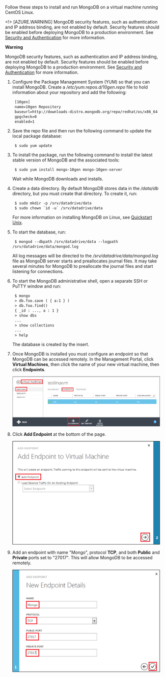 Follow these steps to install and run MongoDB on a virtual machine running CentOS Linux.

<!> [AZURE.WARNING] MongoDB security features, such as authentication and IP address binding, are not enabled by default. Security features should be enabled before deploying MongoDB to a production environment.  See [Security and Authentication](http://www.mongodb.org/display/DOCS/Security+and+Authentication) for more information.
<div class="dev-callout">
<b>Warning</b>
<p>MongoDB security features, such as authentication and IP address binding, are not enabled by default. Security features should be enabled before deploying MongoDB to a production environment.  See <a href="http://www.mongodb.org/display/DOCS/Security+and+Authentication">Security and Authentication</a> for more information.</p> 
</div>

1. Configure the Package Management System (YUM) so that you can install MongoDB. Create a */etc/yum.repos.d/10gen.repo* file to hold information about your repository and add the following:

		[10gen]
		name=10gen Repository
		baseurl=http://downloads-distro.mongodb.org/repo/redhat/os/x86_64
		gpgcheck=0
		enabled=1

2. Save the repo file and then run the following command to update the local package database:

		$ sudo yum update

3. To install the package, run the following command to install the latest stable version of MongoDB and the associated tools:

		$ sudo yum install mongo-10gen mongo-10gen-server

	Wait while MongoDB downloads and installs.

4. Create a data directory. By default MongoDB stores data in the */data/db* directory, but you must create that directory. To create it, run:

		$ sudo mkdir -p /srv/datadrive/data
		$ sudo chown `id -u` /srv/datadrive/data

	For more information on installing MongoDB on Linux, see [Quickstart Unix][QuickstartUnix].

5. To start the database, run:

		$ mongod --dbpath /srv/datadrive/data --logpath /srv/datadrive/data/mongod.log

	All log messages will be directed to the */srv/datadrive/data/mongod.log* file as MongoDB server starts and preallocates journal files. It may take several minutes for MongoDB to preallocate the journal files and start listening for connections.

6. To start the MongoDB administrative shell, open a separate SSH or PuTTY window and run:

		$ mongo
		> db.foo.save ( { a:1 } )
		> db.foo.find()
		{ _id : ..., a : 1 }
		> show dbs  
		...
		> show collections  
		...  
		> help  

	The database is created by the insert.

7. Once MongoDB is installed you must configure an endpoint so that MongoDB can be accessed remotely. In the Management Portal, click **Virtual Machines**, then click the name of your new virtual machine, then click **Endpoints**.
	
	![Endpoints][Image7]

8. Click **Add Endpoint** at the bottom of the page.
	
	![Endpoints][Image8]

9. Add an endpoint with name "Mongo", protocol **TCP**, and both **Public** and **Private** ports set to "27017". This will allow MongoDB to be accessed remotely.
	
	![Endpoints][Image9]


[QuickStartUnix]: http://www.mongodb.org/display/DOCS/Quickstart+Unix


[Image7]: ./media/install-and-run-mongo-on-centos-vm/LinuxVmAddEndpoint.png
[Image8]: ./media/install-and-run-mongo-on-centos-vm/LinuxVmAddEndpoint2.png
[Image9]: ./media/install-and-run-mongo-on-centos-vm/LinuxVmAddEndpoint3.png

